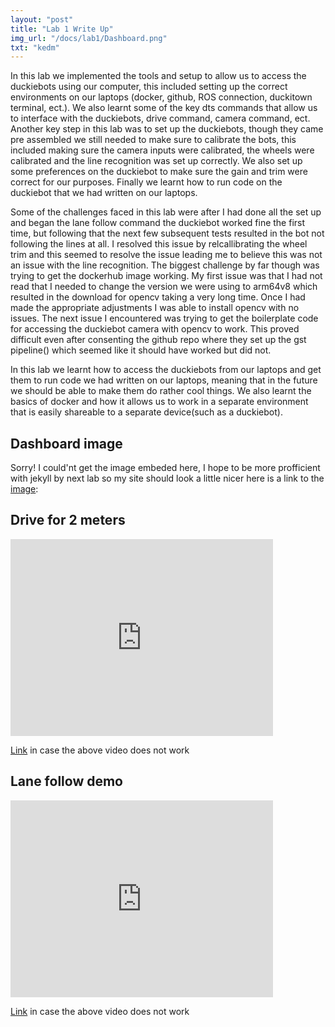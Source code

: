 ```yaml
--- 
layout: "post"
title: "Lab 1 Write Up"
img_url: "/docs/lab1/Dashboard.png"
txt: "kedm"
---
```

<p>
        In this lab we implemented the tools and setup to allow us to access the duckiebots using our computer, this included setting up the correct environments on our laptops (docker, github, ROS connection, duckitown terminal, ect.). We also learnt some of the key dts commands that allow us to interface with the duckiebots, drive command, camera command, ect. Another key step in this lab was to set up the duckiebots, though they came pre assembled we still needed to make sure to calibrate the bots, this included making sure the camera inputs were calibrated, the
        wheels were calibrated and the line recognition was set up correctly. We also set up some preferences on the duckiebot to make sure the gain and trim were correct for our purposes. Finally we learnt how to run code on the duckiebot that we had written on our laptops.
</p>
<p>
        Some of the challenges faced in this lab were after I had done all the set up and began the lane follow command the duckiebot worked fine the first time, but following that the next few subsequent tests resulted in the bot not following the lines at all. I resolved this issue
        by relcallibrating the wheel trim and this seemed to resolve the issue leading me to believe this was not an issue with the line recognition.
        The biggest challenge by far though was trying to get the dockerhub image working. My first issue was that I had not read that I needed to change the version we were using to arm64v8 which resulted in the download for opencv taking a very long time. Once I had made the appropriate adjustments I was able to install opencv with no issues. The next issue I encountered was trying to get the boilerplate code for accessing the duckiebot camera with opencv to work. This proved difficult even after consenting the github repo where they set up the gst pipeline() which seemed like it should have worked but did not. 


</p>

<p>
    In this lab we learnt how to access the duckiebots from our laptops and get them to run code we had written on our laptops, meaning that in the future we should be able to make them do rather cool things. We also learnt the basics of docker and how it allows us to work in a separate environment that is easily shareable to a separate device(such as a duckiebot).
</p>

<h2> Dashboard image </h2>
<p> Sorry! I could'nt get the image embeded here, I hope to be more profficient with jekyll by next lab so my site should look a little nicer here is a link to the <a href="https://drive.google.com/file/d/1B91bwVNb5j3sig1g9VRmeKbYeoHKD7Jr/view?usp=share_link" target="_blank">image</a>: 
</p>


<h2> Drive for 2 meters </h2>
<iframe width="420" height="315" src="https://youtu.be/BzEZb2VpFs4" frameborder="0"></iframe>
<p> <a href="https://youtu.be/BzEZb2VpFs4" target="_blank">Link</a> in case the above video does not work </p>

<h2> Lane follow demo </h2>
<iframe width="420" height="315" src="https://youtu.be/5u_FgfXBX1M" frameborder="0" allowfullscreen></iframe>
<p> <a href="https://youtu.be/5u_FgfXBX1M" target="_blank">Link</a> in case the above video does not work </p>